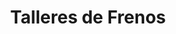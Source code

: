 ---
title: "Talleres de Frenos"
url: /santo-domingo-oeste/talleres-de-frenos/
shop: reparación de automóviles
---